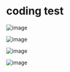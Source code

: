 # coding test



![image](https://user-images.githubusercontent.com/53321189/117644830-e1818400-b1c4-11eb-9861-4219be774ffc.png)

![image](https://user-images.githubusercontent.com/53321189/117644378-5e602e00-b1c4-11eb-84d8-8d3100ebf0e5.png)

![image](https://user-images.githubusercontent.com/53321189/117644912-f4945400-b1c4-11eb-8a55-cbc0cdd22df3.png)



![image](https://user-images.githubusercontent.com/53321189/117646033-44bfe600-b1c6-11eb-9e2d-cf9f29aa20b1.png)
